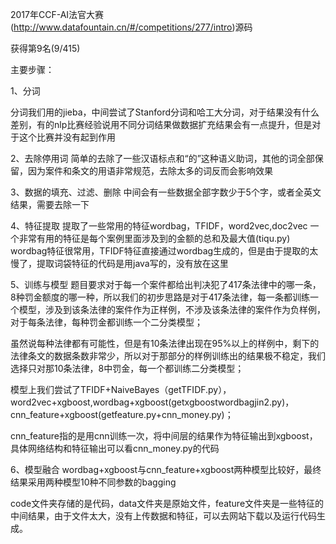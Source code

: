 ﻿2017年CCF-AI法官大赛(http://www.datafountain.cn/#/competitions/277/intro)源码

获得第9名(9/415)



主要步骤：

1、分词 

分词我们用的jieba，中间尝试了Stanford分词和哈工大分词，对于结果没有什么差别，有的nlp比赛经验说用不同分词结果做数据扩充结果会有一点提升，但是对于这个比赛并没有起到作用

2、去除停用词
简单的去除了一些汉语标点和“的”这种语义助词，其他的词全部保留，因为案件和条文的用语非常规范，去除太多的词反而会影响效果

3、数据的填充、过滤、删除
中间会有一些数据全部字数少于5个字，或者全英文结果，需要去除一下


4、特征提取
提取了一些常用的特征wordbag，TFIDF，word2vec,doc2vec
一个非常有用的特征是每个案例里面涉及到的金额的总和及最大值(tiqu.py)
wordbag特征很常用，TFIDF特征直接通过wordbag生成的，但是由于提取的太慢了，提取词袋特征的代码是用java写的，没有放在这里

5、训练与模型
题目要求对于每一个案件都给出判决犯了417条法律中的哪一条，8种罚金额度的哪一种，所以我们的初步思路是对于417条法律，每一条都训练一个模型，涉及到该条法律的案件作为正样例，不涉及该条法律的案件作为负样例，对于每条法律，每种罚金都训练一个二分类模型；

虽然说每种法律都有可能性，但是有10条法律出现在95%以上的样例中，剩下的法律条文的数据条数非常少，所以对于那部分的样例训练出的结果极不稳定，我们选择只对那10条法律，8中罚金，每一个都训练二分类模型；

模型上我们尝试了TFIDF+NaiveBayes（getTFIDF.py），word2vec+xgboost,wordbag+xgboost(getxgboostwordbagjin2.py)，cnn_feature+xgboost(getfeature.py+cnn_money.py)；

cnn_feature指的是用cnn训练一次，将中间层的结果作为特征输出到xgboost，具体网络结构和特征输出可以看cnn_money.py的代码

6、模型融合
wordbag+xgboost与cnn_feature+xgboost两种模型比较好，最终结果采用两种模型10种不同参数的bagging

code文件夹存储的是代码，data文件夹是原始文件，feature文件夹是一些特征的中间结果，由于文件太大，没有上传数据和特征，可以去网站下载以及运行代码生成。
